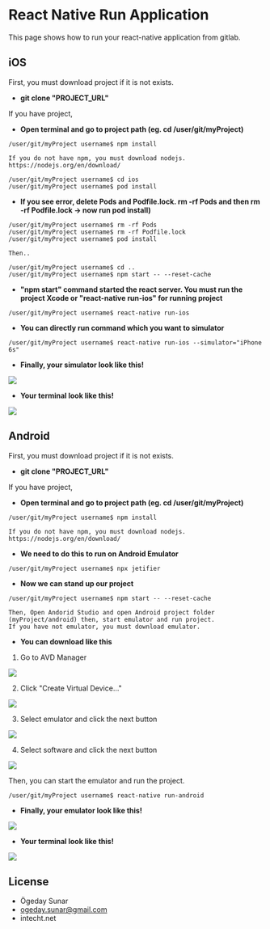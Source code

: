# React Native Run Application

This page shows how to run your react-native application from gitlab.

## iOS

First, you must download project if it is not exists.
*  **git clone "PROJECT_URL"**

If you have project,
* **Open terminal and go to project path (eg. cd /user/git/myProject)**
```
/user/git/myProject username$ npm install 

If you do not have npm, you must download nodejs. https://nodejs.org/en/download/

/user/git/myProject username$ cd ios
/user/git/myProject username$ pod install
``` 
*  **If you see error, delete Pods and Podfile.lock. rm -rf Pods and then rm -rf Podfile.lock -> now run pod install)**
```
/user/git/myProject username$ rm -rf Pods
/user/git/myProject username$ rm -rf Podfile.lock
/user/git/myProject username$ pod install

Then..

/user/git/myProject username$ cd ..
/user/git/myProject username$ npm start -- --reset-cache
```
* **"npm start" command started the react server. You must run the project Xcode or "react-native run-ios" for running project**
```
/user/git/myProject username$ react-native run-ios
``` 
* **You can directly run command which you want to simulator**
```
/user/git/myProject username$ react-native run-ios --simulator="iPhone 6s"
``` 

* **Finally, your simulator look like this!**

![](https://raw.githubusercontent.com/ogedaysunar/react-native-run-applicaton/master/images/phoneBundle.jpg)

* **Your terminal look like this!**

![](https://raw.githubusercontent.com/ogedaysunar/react-native-run-applicaton/master/images/terminaBundle.png)


## Android

First, you must download project if it is not exists.
*  **git clone "PROJECT_URL"**

If you have project,
* **Open terminal and go to project path (eg. cd /user/git/myProject)**
```
/user/git/myProject username$ npm install 

If you do not have npm, you must download nodejs. https://nodejs.org/en/download/
``` 
* **We need to do this to run on Android Emulator**
```
/user/git/myProject username$ npx jetifier
``` 
* **Now we can stand up our project**
```
/user/git/myProject username$ npm start -- --reset-cache

Then, Open Andorid Studio and open Android project folder (myProject/android) then, start emulator and run project.
If you have not emulator, you must download emulator. 
``` 
* **You can download like this**
1. Go to AVD Manager

![](https://raw.githubusercontent.com/ogedaysunar/react-native-run-applicaton/master/images/screen1.png)

2. Click "Create Virtual Device..."

![](https://raw.githubusercontent.com/ogedaysunar/react-native-run-applicaton/master/images/screen2.png)

3. Select emulator and click the next button

![](https://raw.githubusercontent.com/ogedaysunar/react-native-run-applicaton/master/images/screen3.png)

4. Select software and click the next button

![](https://raw.githubusercontent.com/ogedaysunar/react-native-run-applicaton/master/images/screen4.png)

Then, you can start the emulator and run the project.

```
/user/git/myProject username$ react-native run-android
``` 
* **Finally, your emulator look like this!**

![](https://raw.githubusercontent.com/ogedaysunar/react-native-run-applicaton/master/images/androidphone.jpg)

* **Your terminal look like this!**

![](https://raw.githubusercontent.com/ogedaysunar/react-native-run-applicaton/master/images/androidbundle.png)


## License

* Ögeday Sunar
* ogeday.sunar@gmail.com
* intecht.net

